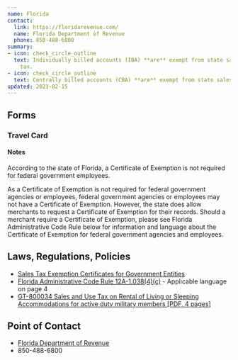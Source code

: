 ```yaml
---
name: Florida
contact:
  link: https://floridarevenue.com/
  name: Florida Department of Revenue
  phone: 850-488-6800
summary:
- icon: check_circle_outline
  text: Individually billed accounts (IBA) **are** exempt from state sales
    tax.
- icon: check_circle_outline
  text: Centrally billed accounts (CBA) **are** exempt from state sales tax.
updated: 2023-02-15
---
```


## Forms

### Travel Card

#### Notes

According to the state of Florida, a Certificate of Exemption is not required for federal government employees.

As a Certificate of Exemption is not required for federal government agencies or employees, federal government agencies or employees may not have a Certificate of Exemption.  However, the state does allow merchants to request a Certificate of Exemption for their records.  Should a merchant require a Certificate of Exemption, please see Florida Administrative Code Rule below for information and language about the Certificate of Exemption for federal government agencies and employees.

## Laws, Regulations, Policies

* [Sales Tax Exemption Certificates for Government Entities](https://floridarevenue.com/taxes/businesses/Pages/sales_cex.aspx)
* [Florida Administrative Code Rule 12A-1.038(4)(c)](https://www.flrules.org/gateway/ruleNo.asp?id=12A-1.038) - Applicable language on page 4
* [GT-800034 Sales and Use Tax on Rental of Living or Sleeping Accommodations for active duty military members [PDF, 4 pages]](https://floridarevenue.com/Forms_library/current/gt800034.pdf)

## Point of Contact
- [Florida Department of Revenue](https://floridarevenue.com/)
- 850-488-6800